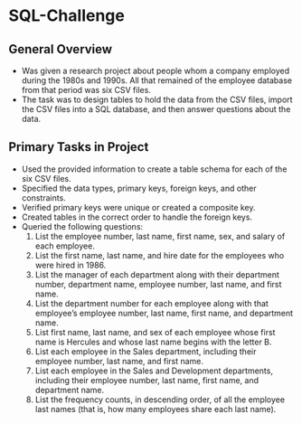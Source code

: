 # SQL-Challenge

## General Overview
- Was given a research project about people whom a company employed during the 1980s and 1990s. All that remained of the employee database from that period was six CSV files.
- The task was to design tables to hold the data from the CSV files, import the CSV files into a SQL database, and then answer questions about the data. 
## Primary Tasks in Project
- Used the provided information to create a table schema for each of the six CSV files. 
- Specified the data types, primary keys, foreign keys, and other constraints.
- Verified primary keys were unique or created a composite key.
- Created tables in the correct order to handle the foreign keys.
- Queried the following questions:
  1. List the employee number, last name, first name, sex, and salary of each employee.
  2. List the first name, last name, and hire date for the employees who were hired in 1986.
  3. List the manager of each department along with their department number, department name, employee number, last name, and first name.
  4. List the department number for each employee along with that employee’s employee number, last name, first name, and department name.
  5. List first name, last name, and sex of each employee whose first name is Hercules and whose last name begins with the letter B.
  6. List each employee in the Sales department, including their employee number, last name, and first name.
  7. List each employee in the Sales and Development departments, including their employee number, last name, first name, and department name.
  8. List the frequency counts, in descending order, of all the employee last names (that is, how many employees share each last name).